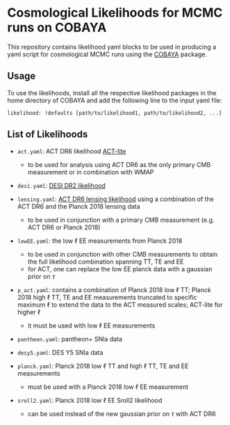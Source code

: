 # Cosmological Likelihoods for MCMC runs on COBAYA

This repository contains likelihood yaml blocks to be used in producing a yaml script for cosmological MCMC runs using the [COBAYA](https://cobaya.readthedocs.io/en/latest/) package.

## Usage

To use the likelihoods, install all the respective likelihood packages in the home directory of COBAYA and add the following line to the input yaml file:

```
likelihood: !defaults [path/to/likelihood1, path/to/likelihood2, ...]
```

## List of Likelihoods

- `act.yaml`: ACT DR6 likelihood [ACT-lite](https://github.com/ACTCollaboration/DR6-ACT-lite)
    - to be used for analysis using ACT DR6 as the only primary CMB measurement or in combination with WMAP

- `desi.yaml`: [DESI DR2 likelihood](https://github.com/CobayaSampler/bao_data)

- `lensing.yaml`: [ACT DR6 lensing likelihood](https://github.com/ACTCollaboration/act_dr6_lenslike) using a combination of the ACT DR6 and the Planck 2018 lensing data
    - to be used in conjunction with a primary CMB measurement (e.g. ACT DR6 or Planck 2018)

- `lowEE.yaml`: the low $\ell$ EE measurements from Planck 2018
    - to be used in conjunction with other CMB measurements to obtain the full likelihood combination spanning TT, TE and EE
    - for ACT, one can replace the low EE planck data with a gaussian prior on $\tau$

- `p_act.yaml`: contains a combination of Planck 2018 low $\ell$ TT; Planck 2018 high $\ell$ TT, TE and EE measurements truncated to specific maximum $\ell$ to extend the data to the ACT measured scales; ACT-lite for higher $\ell$
    - it must be used with low $\ell$ EE measurements

- `pantheon.yaml`: pantheon+ SNIa data

- `desy5.yaml`: DES Y5 SNIa data

- `planck.yaml`: Planck 2018 low $\ell$ TT and high $\ell$ TT, TE and EE measurements
    - must be used with a Planck 2018 low $\ell$ EE measurement

- `sroll2.yaml`: Planck 2018 low $\ell$ EE Sroll2 likelihood
    - can be used instead of the new gaussian prior on $\tau$ with ACT DR6
